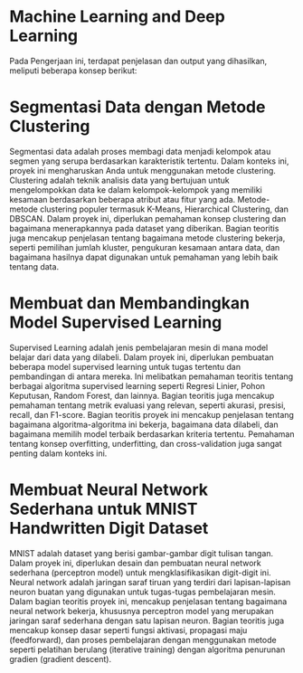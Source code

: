 # Machine Learning and Deep Learning

Pada Pengerjaan ini, terdapat penjelasan dan output yang dihasilkan, meliputi beberapa konsep berikut:
# Segmentasi Data dengan Metode Clustering
Segmentasi data adalah proses membagi data menjadi kelompok atau segmen yang serupa berdasarkan karakteristik tertentu. Dalam konteks ini, proyek ini mengharuskan Anda untuk menggunakan metode clustering. Clustering adalah teknik analisis data yang bertujuan untuk mengelompokkan data ke dalam kelompok-kelompok yang memiliki kesamaan berdasarkan beberapa atribut atau fitur yang ada. Metode-metode clustering populer termasuk K-Means, Hierarchical Clustering, dan DBSCAN.
Dalam proyek ini, diperlukan pemahaman konsep clustering dan bagaimana menerapkannya pada dataset yang diberikan. Bagian teoritis juga mencakup penjelasan tentang bagaimana metode clustering bekerja, seperti pemilihan jumlah kluster, pengukuran kesamaan antara data, dan bagaimana hasilnya dapat digunakan untuk pemahaman yang lebih baik tentang data.

# Membuat dan Membandingkan Model Supervised Learning
Supervised Learning adalah jenis pembelajaran mesin di mana model belajar dari data yang dilabeli. Dalam proyek ini, diperlukan pembuatan beberapa model supervised learning untuk tugas tertentu dan pembandingan di antara mereka. Ini melibatkan pemahaman teoritis tentang berbagai algoritma supervised learning seperti Regresi Linier, Pohon Keputusan, Random Forest, dan lainnya. Bagian teoritis juga mencakup pemahaman tentang metrik evaluasi yang relevan, seperti akurasi, presisi, recall, dan F1-score.
Bagian teoritis proyek ini mencakup penjelasan tentang bagaimana algoritma-algoritma ini bekerja, bagaimana data dilabeli, dan bagaimana memilih model terbaik berdasarkan kriteria tertentu. Pemahaman tentang konsep overfitting, underfitting, dan cross-validation juga sangat penting dalam konteks ini.

# Membuat Neural Network Sederhana untuk MNIST Handwritten Digit Dataset
MNIST adalah dataset yang berisi gambar-gambar digit tulisan tangan. Dalam proyek ini, diperlukan desain dan pembuatan neural network sederhana (perceptron model) untuk mengklasifikasikan digit-digit ini. Neural network adalah jaringan saraf tiruan yang terdiri dari lapisan-lapisan neuron buatan yang digunakan untuk tugas-tugas pembelajaran mesin.
Dalam bagian teoritis proyek ini, mencakup penjelasan tentang bagaimana neural network bekerja, khususnya perceptron model yang merupakan jaringan saraf sederhana dengan satu lapisan neuron. Bagian teoritis juga mencakup konsep dasar seperti fungsi aktivasi, propagasi maju (feedforward), dan proses pembelajaran dengan menggunakan metode seperti pelatihan berulang (iterative training) dengan algoritma penurunan gradien (gradient descent).
